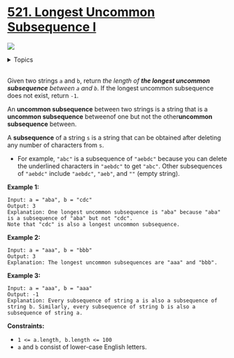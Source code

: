# [521. Longest Uncommon Subsequence I](https://leetcode-cn.com/problems/longest-uncommon-subsequence-i/)

![](https://img.shields.io/badge/Difficulty-Easy-green.svg)

<details>
<summary>Topics</summary>

* [`String`](https://leetcode.com/tag/string/)

</details>
<br />

Given two strings `a` and `b`, return *the length of **the longest uncommon subsequence** between `a` and `b`*. If the longest uncommon subsequence does not exist, return `-1`.

An **uncommon subsequence** between two strings is a string that is a **uncommon subsequence** betweenof one but not the other**uncommon subsequence** between.

A **subsequence** of a string `s` is a string that can be obtained after deleting any number of characters from `s`.

 + For example, `"abc"` is a subsequence of `"aebdc"` because you can delete the underlined characters in `"aebdc"` to get `"abc"`. Other subsequences of `"aebdc"` include `"aebdc"`, `"aeb"`, and `""` (empty string).
 

**Example 1:**

```
Input: a = "aba", b = "cdc"
Output: 3
Explanation: One longest uncommon subsequence is "aba" because "aba" is a subsequence of "aba" but not "cdc".
Note that "cdc" is also a longest uncommon subsequence.
```

**Example 2:**

```
Input: a = "aaa", b = "bbb"
Output: 3
Explanation: The longest uncommon subsequences are "aaa" and "bbb".
```

**Example 3:**

```
Input: a = "aaa", b = "aaa"
Output: -1
Explanation: Every subsequence of string a is also a subsequence of string b. Similarly, every subsequence of string b is also a subsequence of string a.
```

**Constraints:**

 + `1 <= a.length, b.length <= 100`
 + `a` and `b` consist of lower-case English letters.
